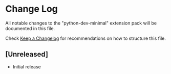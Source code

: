 # Change Log

All notable changes to the "python-dev-minimal" extension pack will be documented in this file.

Check [Keep a Changelog](http://keepachangelog.com/) for recommendations on how to structure this file.

## [Unreleased]

- Initial release
